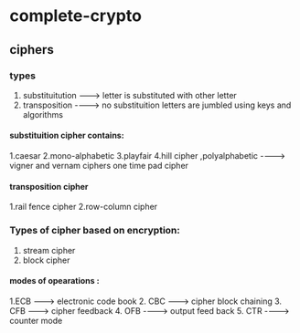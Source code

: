 # complete-crypto
## ciphers
### types
1. substituitution   ---> letter is substituted with other letter
2. transposition     ----> no substituition letters are jumbled using keys and algorithms

#### substituition cipher contains:
1.caesar
2.mono-alphabetic
3.playfair
4.hill cipher
,polyalphabetic ----> vigner and vernam ciphers
one time pad cipher 

#### transposition cipher
1.rail fence cipher
2.row-column cipher

### Types of cipher based on encryption:
1. stream cipher          
2. block cipher            

#### modes of opearations :
1.ECB ---> electronic code book
2. CBC ---> cipher block chaining
3. CFB ---> cipher feedback
4. OFB ----> output feed back
5. CTR  ----> counter mode



